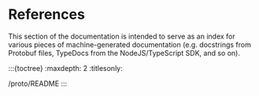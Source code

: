 # References

This section of the documentation is intended to serve as an index for various
pieces of machine-generated documentation (e.g. docstrings from Protobuf files,
TypeDocs from the NodeJS/TypeScript SDK, and so on).

:::{toctree}
:maxdepth: 2
:titlesonly:

/proto/README
:::
